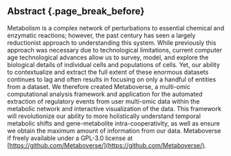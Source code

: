 ## Abstract {.page_break_before}

Metabolism is a complex network of perturbations to essential chemical and enzymatic reactions; however, the past century has seen a largely reductionist approach to understanding this system. While previously this approach was necessary due to technological limitations, current computer age technological advances allow us to survey, model, and explore the biological details of individual cells and populations of cells. Yet, our ability to contextualize and extract the full extent of these enormous datasets continues to lag and often results in focusing on only a handful of entities from a dataset. We therefore created Metaboverse, a multi-omic computational analysis framework  and application for the automated extraction of regulatory events from user multi-omic data within the metabolic network and interactive visualization of the data. This framework will revolutionize our ability to more holistically understand temporal metabolic shifts and gene-metabolite intra-cooperativity, as well as ensure we obtain the maximum amount of information from our data. Metaboverse if freely available under a GPL-3.0 license at [https://github.com/Metaboverse/](https://github.com/Metaboverse/).
